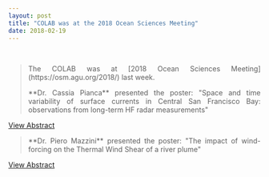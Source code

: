 ```yaml
---
layout: post
title: "COLAB was at the 2018 Ocean Sciences Meeting"
date: 2018-02-19
---
```

<br>

<div style="text-align:justify" markdown="1">

> <p> The COLAB was at [2018 Ocean Sciences Meeting](https://osm.agu.org/2018/) last week.</p>
>
> <p> **Dr. Cassia Pianca** presented the poster: "Space and time variability of surface currents in Central San Francisco Bay: observations from long-term HF radar measurements"
[View Abstract](https://agu.confex.com/agu/os18/meetingapp.cgi/Paper/325313)</p>
>
> <p> **Dr. Piero Mazzini** presented the poster: "The impact of wind-forcing on the Thermal Wind Shear of a river plume"
[View Abstract](https://agu.confex.com/agu/os18/meetingapp.cgi/Paper/325231)</p>

</div>
